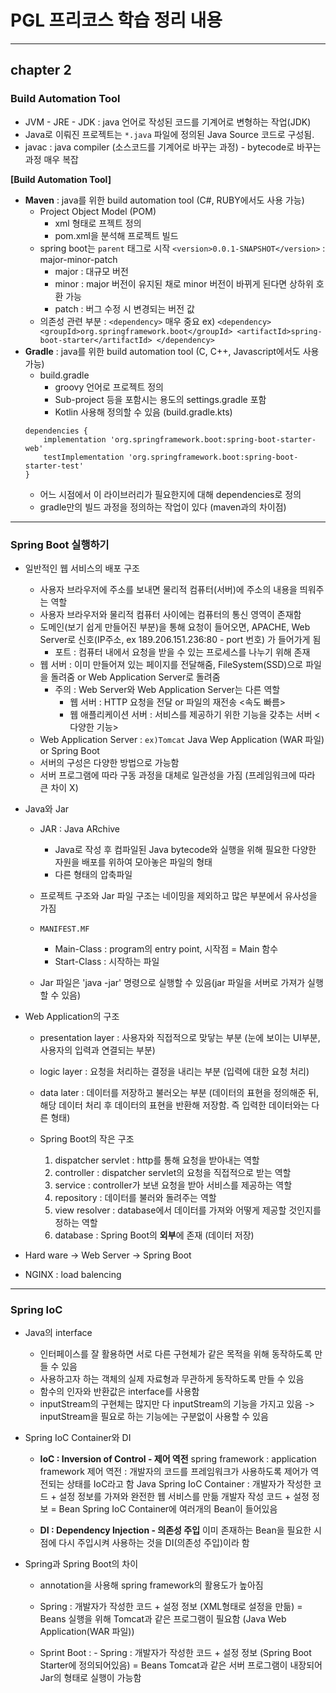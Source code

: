 # PGL 프리코스 학습 정리 내용

------

## chapter 2

### Build Automation Tool
- JVM - JRE - JDK : java 언어로 작성된 코드를 기계어로 변형하는 작업(JDK)
- Java로 이뤄진 프로젝트는 `*.java` 파일에 정의된 Java Source 코드로 구성됨.
- javac : java compiler (소스코드를 기계어로 바꾸는 과정) - bytecode로 바꾸는 과정 매우 복잡

**[Build Automation Tool]**
- **Maven** : java를 위한 build automation tool (C#, RUBY에서도 사용 가능)
    - Project Object Model (POM)
         - xml 형태로 프젝트 정의
         - pom.xml을 분석해 프로젝트 빌드
    - spring boot는 `parent` 태그로 시작
    `<version>0.0.1-SNAPSHOT</version>` : major-minor-patch
        - major : 대규모 버전
        - minor : major 버전이 유지된 채로 minor 버전이 바뀌게 된다면 상하위 호환 가능
        - patch : 버그 수정 시 변경되는 버전 값
    - 의존성 관련 부분 : `<dependency>` 매우 중요
        ex) ```
            <dependency>
                <groupId>org.springframework.boot</groupId>
                <artifactId>spring-boot-starter</artifactId>
            </dependency>
            ```
- **Gradle** : java를 위한 build automation tool (C, C++, Javascript에서도 사용 가능)
    - build.gradle
        - groovy 언어로 프로젝트 정의
        - Sub-project 등을 포함시는 용도의 settings.gradle 포함
        - Kotlin 사용해 정의할 수 있음 (build.gradle.kts)
    ```
    dependencies {
	    implementation 'org.springframework.boot:spring-boot-starter-web'
	    testImplementation 'org.springframework.boot:spring-boot-starter-test'
    }
    ```
    - 어느 시점에서 이 라이브러리가 필요한지에 대해 dependencies로 정의
    - gradle만의 빌드 과정을 정의하는 작업이 있다 (maven과의 차이점)

------

### Spring Boot 실행하기
- 일반적인 웹 서비스의 배포 구조
    - 사용자 브라우저에 주소를 보내면 물리적 컴퓨터(서버)에 주소의 내용을 띄워주는 역할
    - 사용자 브라우저와 물리적 컴퓨터 사이에는 컴퓨터의 통신 영역이 존재함
    - 도메인(보기 쉽게 만들어진 부분)을 통해 요청이 들어오면, APACHE, Web Server로 신호(IP주소, ex 189.206.151.236:80 - port 번호) 가 들어가게 됨
        - 포트 : 컴퓨터 내에서 요청을 받을 수 있는 프로세스를 나누기 위해 존재
    - 웹 서버 : 이미 만들어져 있는 페이지를 전달해줌, FileSystem(SSD)으로 파일을 돌려줌 or Web Application Server로 돌려줌
        - 주의 : Web Server와 Web Application Server는 다른 역할
            - 웹 서버 : HTTP 요청을 전달 or 파일의 재전송 <속도 빠름>
            - 웹 애플리케이션 서버 : 서비스를 제공하기 위한 기능을 갖추는 서버 <다양한 기능>
    - Web Application Server : `ex)Tomcat` Java Wep Application (WAR 파일) or Spring Boot
    - 서버의 구성은 다양한 방법으로 가능함
    - 서버 프로그램에 따라 구동 과정을 대체로 일관성을 가짐 (프레임워크에 따라 큰 차이 X)

- Java와 Jar
    - JAR : Java ARchive
        - Java로 작성 후 컴파일된 Java bytecode와 실행을 위해 필요한 다양한 자원을 배포를 위하여 모아놓은 파일의 형태
        - 다른 형태의 압축파일
    - 프로젝트 구조와 Jar 파일 구조는 네이밍을 제외하고 많은 부분에서 유사성을 가짐

    - `MANIFEST.MF`
        - Main-Class : program의 entry point, 시작점 = Main 함수
        - Start-Class : 시작하는 파일

    - Jar 파일은 'java -jar' 명령으로 실행할 수 있음(jar 파일을 서버로 가져가 실행할 수 있음)

- Web Application의 구조
    - presentation layer : 사용자와 직접적으로 맞닿는 부분 (눈에 보이는 UI부분, 사용자의 입력과 연결되는 부분)
    - logic layer : 요청을 처리하는 결정을 내리는 부분 (입력에 대한 요청 처리)
    - data later : 데이터를 저장하고 불러오는 부분 (데이터의 표현을 정의해준 뒤, 해당 데이터 처리 후 데이터의 표현을 반환해 저장함. 즉 입력한 데이터와는 다른 형태)

    - Spring Boot의 작은 구조
        1. dispatcher servlet : http를 통해 요청을 받아내는 역할
        2. controller : dispatcher servlet의 요청을 직접적으로 받는 역할
        3. service : controller가 보낸 요청을 받아 서비스를 제공하는 역할
        4. repository : 데이터를 불러와 돌려주는 역할
        5. view resolver : database에서 데이터를 가져와 어떻게 제공할 것인지를 정하는 역할
        6. database : Spring Boot의 **외부**에 존재 (데이터 저장)

- Hard ware -> Web Server -> Spring Boot
- NGINX : load balencing

------

### Spring IoC
- Java의 interface
    - 인터페이스를 잘 활용하면 서로 다른 구현체가 같은 목적을 위해 동작하도록 만들 수 있음
    - 사용하고자 하는 객체의 실제 자료형과 무관하게 동작하도록 만들 수 있음
    - 함수의 인자와 반환값은 interface를 사용함
    - inputStream의 구현체는 많지만 다 inputStream의 기능을 가지고 있음 -> inputStream을 필요로 하는 기능에는 구분없이 사용할 수 있음

- Spring IoC Container와 DI
    - **IoC : Inversion of Control - 제어 역전**
        spring framework : application framework
        제어 역전 : 개발자의 코드를 프레임워크가 사용하도록 제어가 역전되는 상태를 IoC라고 함
        Java Spring IoC Container : 개발자가 작성한 코드 + 설정 정보를 가져와 완전한 웹 서비스를 만듦
        개발자 작성 코드 + 설정 정보 = Bean
        Spring IoC Container에 여러개의 Bean이 들어있음

    - **DI : Dependency Injection - 의존성 주입**
        이미 존재하는 Bean을 필요한 시점에 다시 주입시켜 사용하는 것을 DI(의존성 주입)이라 함 

- Spring과 Spring Boot의 차이
    - annotation을 사용해 spring framework의 활용도가 높아짐
    
    - Spring : 개발자가 작성한 코드 + 설정 정보 (XML형태로 설정을 만듦) = Beans
        실행을 위해 Tomcat과 같은 프로그램이 필요함 (Java Web Application(WAR 파일))

    - Sprint Boot : - Spring : 개발자가 작성한 코드 + 설정 정보 (Spring Boot Starter에 정의되어있음) = Beans
        Tomcat과 같은 서버 프로그램이 내장되어 Jar의 형태로 실행이 가능함

